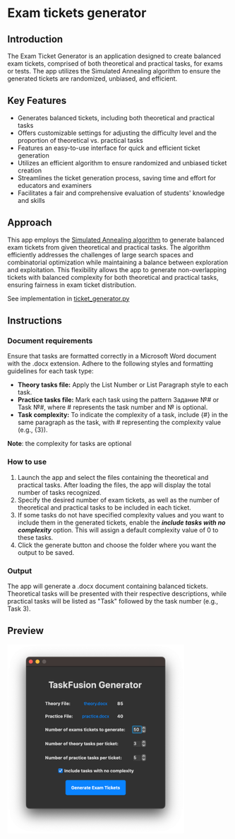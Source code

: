 # Exam tickets generator

## Introduction

The Exam Ticket Generator is an application designed to create 
balanced exam tickets, comprised of both theoretical and practical
tasks, for exams or tests. The app utilizes the Simulated Annealing
algorithm to ensure the generated tickets are randomized, unbiased, 
and efficient.


## Key Features
- Generates balanced tickets, including both theoretical and practical tasks
- Offers customizable settings for adjusting the difficulty level and the proportion of theoretical vs. practical tasks
- Features an easy-to-use interface for quick and efficient ticket generation
- Utilizes an efficient algorithm to ensure randomized and unbiased ticket creation
- Streamlines the ticket generation process, saving time and effort for educators and examiners
- Facilitates a fair and comprehensive evaluation of students' knowledge and skills

##  Approach

This app employs the  [Simulated Annealing algorithm](https://en.wikipedia.org/wiki/Simulated_annealing) 
to generate balanced exam tickets from given theoretical and practical tasks. 
The algorithm efficiently addresses the challenges of large search 
spaces and combinatorial optimization while maintaining a balance 
between exploration and exploitation. This flexibility allows the app 
to generate non-overlapping tickets with balanced complexity for 
both theoretical and practical tasks, ensuring fairness in exam 
ticket distribution.

See implementation in [ticket_generator.py](https://github.com/SnowLukin/TicketApp/blob/main/app/models/ticket_generator.py)

## Instructions

### Document requirements
Ensure that tasks are formatted correctly in a Microsoft Word document 
with the .docx extension. Adhere to the following styles and 
formatting guidelines for each task type:

- **Theory tasks file:** Apply the List Number or List Paragraph style to each task.
- **Practice tasks file:** Mark each task using the pattern Задание №# or Task №#, where # represents the task number and № is optional.
- **Task complexity:** To indicate the complexity of a task, include {#} in the same paragraph as the task, with # representing the complexity value (e.g., {3}).

**Note**: the complexity for tasks are optional

### How to use
1. Launch the app and select the files containing the theoretical and practical tasks. After loading the files, the app will display the total number of tasks recognized.
2. Specify the desired number of exam tickets, as well as the number of theoretical and practical tasks to be included in each ticket.
3. If some tasks do not have specified complexity values and you want to include them in the generated tickets, enable the **_include tasks with no complexity_** option. This will assign a default complexity value of 0 to these tasks.
4. Click the generate button and choose the folder where you want the output to be saved.


### Output
The app will generate a .docx document containing balanced tickets. Theoretical tasks will be presented with their respective descriptions, while practical tasks will be listed as "Task" followed by the task number (e.g., Task 3).

## Preview

<img width="400" alt="app_img_1" src="images/app_img_1.png?raw=true">